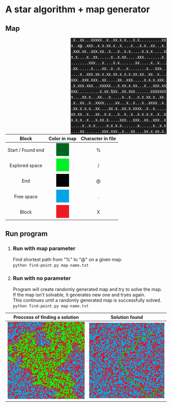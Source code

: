 # A star algorithm + map generator
## Map  
<img align="right" width="300" height="300" src="img/file.png">

|Block|Color in map|Character in file|
|:---:|:---:|:---:|
|Start / Found end|![finding](img/start.png)|%
|Explored space|![finding](img/explored.png)|/
|End|![finding](img/end.png)|@
|Free space|![finding](img/free.png)|.
|Block|![finding](img/block.png)|X

## Run program
1. ### Run with map parameter
    Find shortest path from "%" to "@" on a given map.  
    ```python find-point.py map-name.txt```

2. ### Run with no parameter
    Program will create randomly generated map and try to solve the map.  
    If the map isn't solvable, it generates new one and tryes again.  
    This continues until a randomly generated map is successfully solved.  
    ```python find-point.py map-name.txt```

|Proccess of finding a solution|Solution found|
|:--:|:--:|
|![finding](img/finding.png)|![path](img/path.png)|